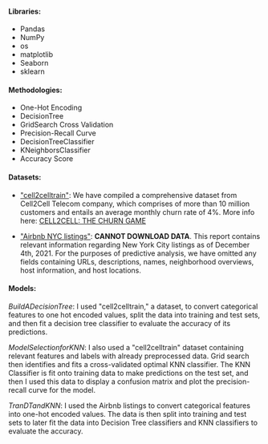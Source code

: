 
#### Libraries: 
- Pandas
- NumPy
- os
- matplotlib 
- Seaborn
- sklearn

#### Methodologies: 
- One-Hot Encoding
- DecisionTree
- GridSearch Cross Validation
- Precision-Recall Curve
- DecisionTreeClassifier
- KNeighborsClassifier
- Accuracy Score

#### Datasets: 
- ["cell2celltrain"](https://www.kaggle.com/datasets/jpacse/datasets-for-churn-telecom?resource=download): 
We have compiled a comprehensive dataset from Cell2Cell Telecom company, which comprises of more than 10 million customers and entails an average monthly churn rate of 4%. More info here: [CELL2CELL: THE CHURN GAME](https://pdfcoffee.com/cell2cell-case-pdf-free.html)

- ["Airbnb NYC listings"](http://insideairbnb.com/new-york-city): **CANNOT DOWNLOAD DATA**. This report contains relevant information regarding New York City listings as of December 4th, 2021. For the purposes of predictive analysis, we have omitted any fields containing URLs, descriptions, names, neighborhood overviews, host information, and host locations.


#### Models:

_BuildADecisionTree_: I used "cell2celltrain," a dataset, to convert categorical features to one hot encoded values, split the data into training and test sets, and then fit a decision tree classifier to evaluate the accuracy of its predictions.

_ModelSelectionforKNN_: I also used a "cell2celltrain" dataset containing relevant features and labels with already preprocessed data. Grid search then identifies and fits a cross-validated optimal KNN classifier. The KNN Classifier is fit onto training data to make predictions on the test set, and then I used this data to display a confusion matrix and plot the precision-recall curve for the model.

_TranDTandKNN_: I used the Airbnb listings to convert categorical features into one-hot encoded values. The data is then split into training and test sets to later fit the data into Decision Tree classifiers and KNN classifiers to evaluate the accuracy.
